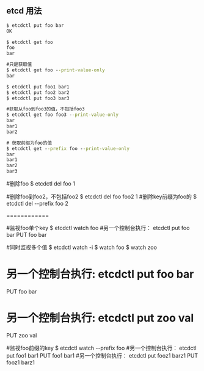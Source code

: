 ## etcd 用法

```cmd
$ etcdctl put foo bar
OK
```

```cmd
$ etcdctl get foo
foo
bar
```

```cmd
#只是获取值
$ etcdctl get foo --print-value-only
bar
```

```cmd
$ etcdctl put foo1 bar1
$ etcdctl put foo2 bar2
$ etcdctl put foo3 bar3

#获取从foo到foo3的值，不包括foo3
$ etcdctl get foo foo3 --print-value-only 
bar
bar1
bar2

# 获取前缀为foo的值
$ etcdctl get --prefix foo --print-value-only
bar
bar1
bar2
bar3
```

#删除foo
$ etcdctl del foo
1

#删除foo到foo2，不包括foo2
$ etcdctl del foo foo2
1
#删除key前缀为foo的
$ etcdctl del --prefix foo
2


============

#监视foo单个key
$ etcdctl watch foo
#另一个控制台执行： etcdctl put foo bar
PUT
foo
bar

#同时监视多个值
$ etcdctl watch -i
$ watch foo
$ watch zoo
# 另一个控制台执行: etcdctl put foo bar
PUT
foo
bar
# 另一个控制台执行: etcdctl put zoo val
PUT
zoo
val

#监视foo前缀的key
$ etcdctl watch --prefix foo
#另一个控制台执行： etcdctl put foo1 bar1
PUT
foo1
bar1
#另一个控制台执行： etcdctl put fooz1 barz1
PUT
fooz1
barz1

